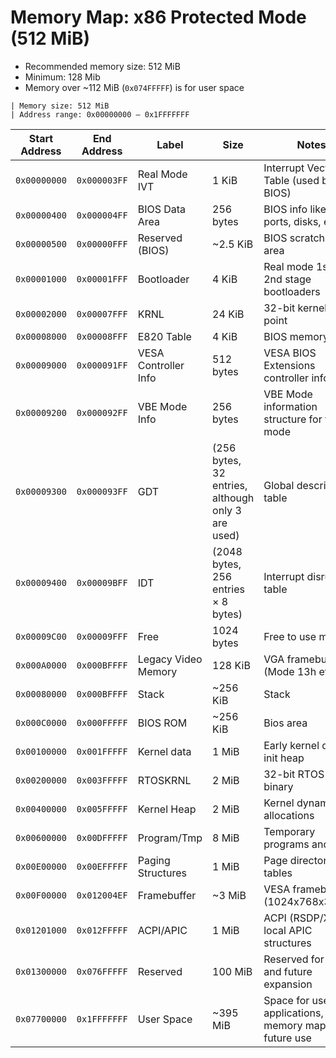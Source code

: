 # Memory Map: x86 Protected Mode (512 MiB)

 - Recommended memory size: 512 MiB
 - Minimum: 128 Mib
 - Memory over ~112 MiB (`0x074FFFFF`) is for user space

```
| Memory size: 512 MiB
| Address range: 0x00000000 – 0x1FFFFFFF
```

| Start Address | End Address  | Label               | Size      | Notes                                                    |
| ------------- | ------------ | ------------------- | --------- | -------------------------------------------------------- |
| `0x00000000`  | `0x000003FF` | Real Mode IVT       | 1 KiB     | Interrupt Vector Table (used by BIOS)                    |
| `0x00000400`  | `0x000004FF` | BIOS Data Area      | 256 bytes | BIOS info like serial ports, disks, etc.                 |
| `0x00000500`  | `0x00000FFF` | Reserved (BIOS)     | \~2.5 KiB | BIOS scratchpad area                                     |
| `0x00001000`  | `0x00001FFF` | Bootloader          | 4 KiB     | Real mode 1st and 2nd stage bootloaders                  |
| `0x00002000`  | `0x00007FFF` | KRNL                | 24 KiB    | 32-bit kernel entry point                                |
| `0x00008000`  | `0x00008FFF` | E820 Table          | 4 KiB     | BIOS memory map                                          |
| `0x00009000`  | `0x000091FF` | VESA Controller Info| 512 bytes | VESA BIOS Extensions controller info block    |
| `0x00009200`  | `0x000092FF` | VBE Mode Info       | 256 bytes | VBE Mode information structure for target mode|
| `0x00009300` | `0x000093FF`   |GDT |   (256 bytes, 32 entries, although only 3 are used)        | Global descriptor table |
| `0x00009400` | `0x00009BFF`   |IDT |  (2048 bytes, 256 entries × 8 bytes) | Interrupt disrupt table |
| `0x00009C00` | `0x00009FFF`   |Free| 1024 bytes | Free to use memory |
| `0x000A0000`  | `0x000BFFFF` | Legacy Video Memory | 128 KiB   | VGA framebuffer (Mode 13h etc.)                          |
| `0x00080000`  | `0x000BFFFF` | Stack               |~256 KiB   | Stack|
| `0x000C0000`  | `0x000FFFFF` | BIOS ROM            |~256 KiB | Bios area
| `0x00100000`  | `0x001FFFFF` | Kernel data         | 1 MiB | Early kernel data, init heap|
| `0x00200000`  | `0x003FFFFF` | RTOSKRNL            | 2 MiB     | 32-bit RTOS Kernel binary                                |
| `0x00400000`  | `0x005FFFFF` | Kernel Heap         | 2 MiB     | Kernel dynamic allocations                               |
| `0x00600000`  | `0x00DFFFFF` | Program/Tmp         | 8 MiB     | Temporary programs and data                              |
| `0x00E00000`  | `0x00EFFFFF` | Paging Structures   | 1 MiB     | Page directory + tables                                  |
| `0x00F00000`  | `0x012004EF` | Framebuffer         | ~3 MiB     | VESA framebuffer (1024x768x32bpp)                     |
| `0x01201000`  | `0x012FFFFF` | ACPI/APIC           | 1 MiB     | ACPI (RSDP/XSDT), local APIC structures               |
| `0x01300000`  | `0x076FFFFF` | Reserved            | 100 MiB   | Reserved for MMIO and future expansion                |
| `0x07700000`  | `0x1FFFFFFF` | User Space          | ~395 MiB  | Space for user applications, memory mappings, future use |
